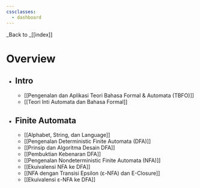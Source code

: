 ```yaml
---
cssclasses:
  - dashboard
---
```

_Back to _[[index]]
# Overview
- ## Intro
	- [[Pengenalan dan Aplikasi Teori Bahasa Formal & Automata (TBFO)]]
	- [[Teori Inti Automata dan Bahasa Formal]]
- ## Finite Automata
	- [[Alphabet, String, dan Language]]
	- [[Pengenalan Deterministic Finite Automata (DFA)]]
	- [[Prinsip dan Algoritma Desain DFA]]
	- [[Pembuktian Kebenaran DFA]]
	- [[Pengenalan Nondeterministic Finite Automata (NFA)]]
	- [[Ekuivalensi NFA ke DFA]]
	- [[NFA dengan Transisi Epsilon (ε-NFA) dan E-Closure]]
	- [[Ekuivalensi ε-NFA ke DFA]]